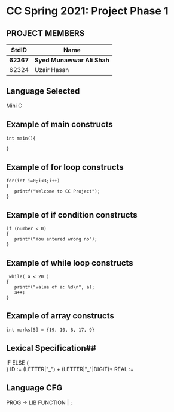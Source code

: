 # CC Spring 2021: Project Phase 1 #
## PROJECT MEMBERS ##
StdID | Name
------------ | -------------
**62367** | **Syed Munawwar Ali Shah** 
62324 | Uzair Hasan

## Language Selected ##

Mini C 

## Example of main constructs ##
```
int main(){

} 
```
## Example of for loop constructs ##
```
for(int i=0;i<3;i++)
{
   printf("Welcome to CC Project");
}
```
## Example of if condition constructs ##
```
if (number < 0) 
{
   printf("You entered wrong no");
}
```
## Example of while loop constructs ##
```
 while( a < 20 ) 
{
   printf("value of a: %d\n", a);
   a++;
}   
```
## Example of array constructs ##
```
int marks[5] = {19, 10, 8, 17, 9}
```


## Lexical Specification##
IF
ELSE
{    
}
ID := (LETTER|"\_") + (LETTER|"\_"|DIGIT)*
REAL :=

## Language CFG ##
PROG -> LIB FUNCTION | ;
